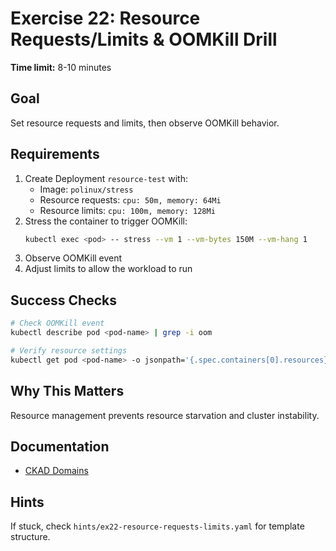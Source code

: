# Exercise 22: Resource Requests/Limits & OOMKill Drill

**Time limit:** 8-10 minutes

## Goal
Set resource requests and limits, then observe OOMKill behavior.

## Requirements
1. Create Deployment `resource-test` with:
   - Image: `polinux/stress`
   - Resource requests: `cpu: 50m, memory: 64Mi`
   - Resource limits: `cpu: 100m, memory: 128Mi`
2. Stress the container to trigger OOMKill:
   ```bash
   kubectl exec <pod> -- stress --vm 1 --vm-bytes 150M --vm-hang 1
   ```
3. Observe OOMKill event
4. Adjust limits to allow the workload to run

## Success Checks
```bash
# Check OOMKill event
kubectl describe pod <pod-name> | grep -i oom

# Verify resource settings
kubectl get pod <pod-name> -o jsonpath='{.spec.containers[0].resources}'
```

## Why This Matters
Resource management prevents resource starvation and cluster instability.

## Documentation
- [CKAD Domains](https://training.linuxfoundation.org/certification/certified-kubernetes-application-developer-ckad/)

## Hints
If stuck, check `hints/ex22-resource-requests-limits.yaml` for template structure.
